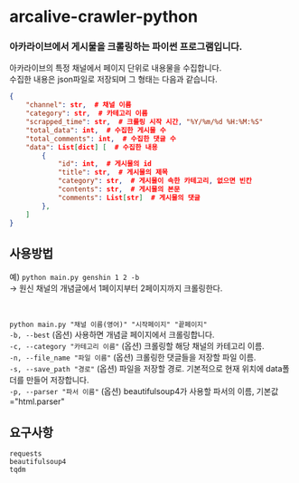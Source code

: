 # arcalive-crawler-python

### 아카라이브에서 게시물을 크롤링하는 파이썬 프로그램입니다.

아카라이브의 특정 채널에서 페이지 단위로 내용물을 수집합니다.  
수집한 내용은 json파일로 저장되며 그 형태는 다음과 같습니다.

```json
{
    "channel": str,  # 채널 이름
    "category": str,  # 카테고리 이름
    "scrapped_time": str,  # 크롤링 시작 시간, "%Y/%m/%d %H:%M:%S"
    "total_data": int,  # 수집한 게시물 수
    "total_comments": int,  # 수집한 댓글 수
    "data": List[dict] [  # 수집한 내용
        {
            "id": int,  # 게시물의 id
            "title": str,  # 게시물의 제목
            "category": str,  # 게시물이 속한 카테고리, 없으면 빈칸
            "contents": str,  # 게시물의 본문
            "comments": List[str]  # 게시물의 댓글
        },
    ]
}
```

## 사용방법

예) `python main.py genshin 1 2 -b`  
 -> 원신 채널의 개념글에서 1페이지부터 2페이지까지 크롤링한다.

</br>

`python main.py "채널 이름(영어)" "시작페이지" "끝페이지"`  
`-b, --best` (옵션) 사용하면 개념글 페이지에서 크롤링합니다.  
`-c, --category "카테고리 이름"` (옵션) 크롤링할 해당 채널의 카테고리 이름.  
`-n, --file_name "파일 이름"` (옵션) 크롤링한 댓글들을 저장할 파일 이름.  
`-s, --save_path "경로"` (옵션) 파일을 저장할 경로. 기본적으로 현재 위치에 data폴더를 만들어 저장합니다.  
`-p, --parser "파서 이름"` (옵션) beautifulsoup4가 사용할 파서의 이름, 기본값="html.parser"  

## 요구사항
`requests`  
`beautifulsoup4`  
`tqdm`